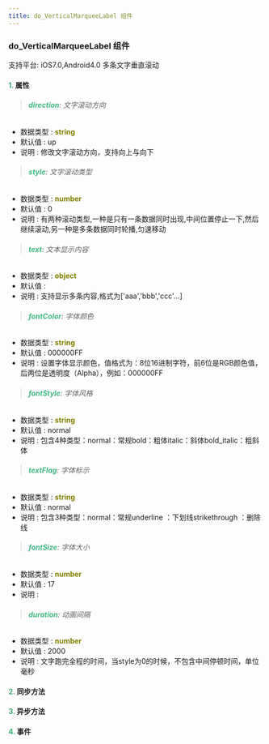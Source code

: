 ```yaml
---
title: do_VerticalMarqueeLabel 组件
---
```


### do_VerticalMarqueeLabel 组件

 支持平台: iOS7.0,Android4.0
 多条文字垂直滚动

#### <font color ='#40A977'>**1.**</font> 属性

>###### <font color ='#42b983'>**direction**</font>: 文字滚动方向

- 数据类型 : <font color ='#808000'>**string**</font>
- 默认值 : up
- 说明 : 修改文字滚动方向，支持向上与向下

>###### <font color ='#42b983'>**style**</font>: 文字滚动类型

- 数据类型 : <font color ='#808000'>**number**</font>
- 默认值 : 0
- 说明 : 有两种滚动类型,一种是只有一条数据同时出现,中间位置停止一下,然后继续滚动,另一种是多条数据同时轮播,匀速移动

>###### <font color ='#42b983'>**text**</font>: 文本显示内容

- 数据类型 : <font color ='#808000'>**object**</font>
- 默认值 : 
- 说明 : 支持显示多条内容,格式为['aaa','bbb','ccc'...]

>###### <font color ='#42b983'>**fontColor**</font>: 字体颜色

- 数据类型 : <font color ='#808000'>**string**</font>
- 默认值 : 000000FF
- 说明 : 设置字体显示颜色，值格式为：8位16进制字符，前6位是RGB颜色值，后两位是透明度（Alpha），例如：000000FF

>###### <font color ='#42b983'>**fontStyle**</font>: 字体风格

- 数据类型 : <font color ='#808000'>**string**</font>
- 默认值 : normal
- 说明 : 包含4种类型：normal：常规bold：粗体italic：斜体bold_italic：粗斜体

>###### <font color ='#42b983'>**textFlag**</font>: 字体标示

- 数据类型 : <font color ='#808000'>**string**</font>
- 默认值 : normal
- 说明 : 包含3种类型：normal：常规underline ：下划线strikethrough ：删除线

>###### <font color ='#42b983'>**fontSize**</font>: 字体大小

- 数据类型 : <font color ='#808000'>**number**</font>
- 默认值 : 17
- 说明 : 

>###### <font color ='#42b983'>**duration**</font>: 动画间隔

- 数据类型 : <font color ='#808000'>**number**</font>
- 默认值 : 2000
- 说明 : 文字跑完全程的时间，当style为0的时候，不包含中间停顿时间，单位毫秒

#### <font color ='#40A977'>**2.**</font> 同步方法

#### <font color ='#40A977'>**3.**</font> 异步方法


#### <font color ='#40A977'>**4.**</font> 事件


